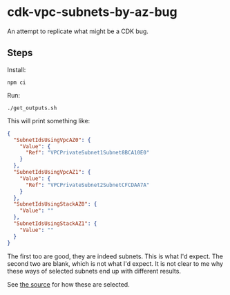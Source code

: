 # cdk-vpc-subnets-by-az-bug

An attempt to replicate what might be a CDK bug.

## Steps

Install:

```
npm ci
```

Run:

```
./get_outputs.sh
```

This will print something like:
```json
{
  "SubnetIdsUsingVpcAZ0": {
    "Value": {
      "Ref": "VPCPrivateSubnet1Subnet8BCA10E0"
    }
  },
  "SubnetIdsUsingVpcAZ1": {
    "Value": {
      "Ref": "VPCPrivateSubnet2SubnetCFCDAA7A"
    }
  },
  "SubnetIdsUsingStackAZ0": {
    "Value": ""
  },
  "SubnetIdsUsingStackAZ1": {
    "Value": ""
  }
}
```

The first too are good, they are indeed subnets. This is what I'd
expect. The second two are blank, which is not what I'd expect. It is
not clear to me why these ways of selected subnets end up with
different results.

See [the source](lib/cdk-vpc-subnets-by-az-bug-stack.ts) for how these
are selected.
